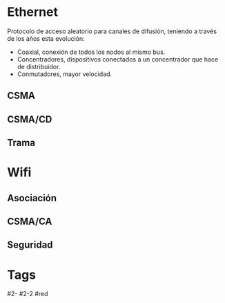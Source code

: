 # Ethernet
Protocolo de acceso aleatorio para canales de difusión, teniendo a través de los años esta evolución:
- Coaxial, conexión de todos los nodos al mismo bus.
- Concentradores, dispositivos conectados a un concentrador que hace de distribuidor.
- Conmutadores, mayor velocidad.

## CSMA

## CSMA/CD
## Trama
# Wifi
## Asociación
## CSMA/CA
## Seguridad
# Tags
#2- 
#2-2 
#red 